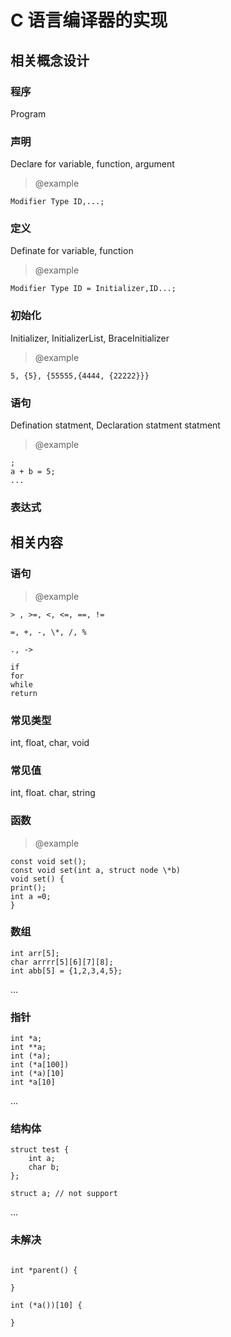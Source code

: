 # C 语言编译器的实现

## 相关概念设计

### 程序

Program

### 声明

Declare for variable, function, argument

> @example
```
Modifier Type ID,...;
```

### 定义

Definate for variable, function

> @example
```
Modifier Type ID = Initializer,ID...;
```

### 初始化

Initializer, InitializerList, BraceInitializer

> @example
```
5, {5}, {55555,{4444, {22222}}}
```

### 语句

Defination statment, Declaration statment statment

> @example
```
;
a + b = 5;
...
```

### 表达式

## 相关内容

### 语句

> @example
```
> , >=, <, <=, ==, !=

=, +, -, \*, /, %

., ->

if
for
while
return
```

### 常见类型

int, float, char, void

### 常见值

int, float. char, string

### 函数

> @example
```
const void set();
const void set(int a, struct node \*b)
void set() {
print();
int a =0;
}
```
### 数组
```
int arr[5];
char arrrr[5][6][7][8];
int abb[5] = {1,2,3,4,5};
```
...

### 指针
```
int *a;
int **a;
int (*a);
int (*a[100])
int (*a)[10]
int *a[10]
```
...

### 结构体
```
struct test {
    int a;
    char b;
};

struct a; // not support
```
...


### 未解决

```

int *parent() {
    
}

int (*a())[10] {

}
```